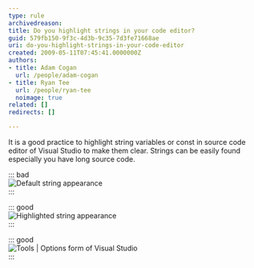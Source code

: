 ```yaml
---
type: rule
archivedreason: 
title: Do you highlight strings in your code editor?
guid: 579fb150-9f3c-4d3b-9c35-7d3fe71668ae
uri: do-you-highlight-strings-in-your-code-editor
created: 2009-05-11T07:45:41.0000000Z
authors:
- title: Adam Cogan
  url: /people/adam-cogan
- title: Ryan Tee
  url: /people/ryan-tee
  noimage: true
related: []
redirects: []

---
```


It is a good practice to highlight string variables or const in source code editor of Visual Studio to make them clear. Strings can be easily found especially you have long source code.   
<!--endintro-->


::: bad  
![Default string appearance](HighlightString\_bad\_small.gif)  
:::


::: good  
![Highlighted string appearance](HighlightString\_good\_small.jpg)  
:::


::: good  
![Tools | Options form of Visual Studio](HighlightString\_VSOption\_small.gif)  
:::
